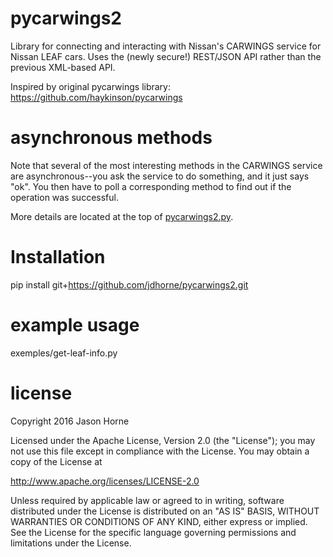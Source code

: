 # pycarwings2
Library for connecting and interacting with Nissan's CARWINGS service for Nissan LEAF cars.
Uses the (newly secure!) REST/JSON API rather than the previous XML-based API.

Inspired by original pycarwings library: https://github.com/haykinson/pycarwings

# asynchronous methods

Note that several of the most interesting methods in the CARWINGS service are
asynchronous--you ask the service to do something, and it just says "ok". You then
have to poll a corresponding method to find out if the operation was successful.

More details are located at the top of [pycarwings2.py](https://github.com/jdhorne/pycarwings2/blob/master/pycarwings2/pycarwings2.py).
# Installation
pip install git+https://github.com/jdhorne/pycarwings2.git

# example usage

exemples/get-leaf-info.py

# license
Copyright 2016 Jason Horne

Licensed under the Apache License, Version 2.0 (the "License");
you may not use this file except in compliance with the License.
You may obtain a copy of the License at

http://www.apache.org/licenses/LICENSE-2.0

Unless required by applicable law or agreed to in writing, software
distributed under the License is distributed on an "AS IS" BASIS,
WITHOUT WARRANTIES OR CONDITIONS OF ANY KIND, either express or implied.
See the License for the specific language governing permissions and
limitations under the License.

